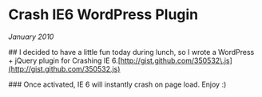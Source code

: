 # Crash IE6 WordPress Plugin
*January 2010*





  \#\# I decided to have a little fun today during lunch, so I wrote a WordPress \+ jQuery plugin for Crashing IE 6\.[http://gist.github.com/350532\.js](http://gist.github.com/350532.js)

 \#\#\# Once activated, IE 6 will instantly crash on page load. Enjoy :)

  